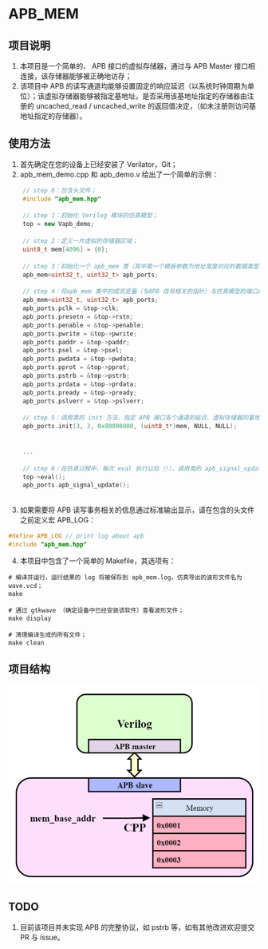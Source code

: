 # APB_MEM
## 项目说明
1. 本项目是一个简单的、 APB 接口的虚拟存储器，通过与 APB Master 接口相连接，该存储器能够被正确地访存；
2. 该项目中 APB 的读写通道均能够设置固定的响应延迟（以系统时钟周期为单位）；该虚拟存储器能够被指定基地址，是否采用该基地址指定的存储器由注册的 uncached_read / uncached_write 的返回值决定，（如未注册则访问基地址指定的存储器）。

## 使用方法
1. 首先确定在您的设备上已经安装了 Verilator，Git；
2. apb_mem_demo.cpp 和 apb_demo.v 给出了一个简单的示例：
```cpp
    // step 0：包含头文件；
    #include "apb_mem.hpp"

    // step 1：初始化 Verilog 模块的仿真模型；
    top = new Vapb_demo;

    // step 2：定义一片虚拟的存储器区域；
    uint8_t mem[4096] = {0};

    // step 3：初始化一个 apb_mem 类（其中第一个模板参数为地址宽度对应的数据类型；第二个模板参数为数据宽度对应的数据类型）；
    apb_mem<uint32_t, uint32_t> apb_ports;

    // step 4：将apb_mem 类中的成员变量（与APB 信号相关的指针）与仿真模型的端口相绑定；
    apb_mem<uint32_t, uint32_t> apb_ports;
    apb_ports.pclk = &top->clk;
    apb_ports.presetn = &top->rstn;
    apb_ports.penable = &top->penable;
    apb_ports.pwrite = &top->pwrite;
    apb_ports.paddr = &top->paddr;
    apb_ports.psel = &top->psel;
    apb_ports.pwdata = &top->pwdata;
    apb_ports.pprot = &top->pprot;
    apb_ports.pstrb = &top->pstrb;
    apb_ports.prdata = &top->prdata;
    apb_ports.pready = &top->pready;
    apb_ports.pslverr = &top->pslverr;

    // step 5：调用类的 init 方法，指定 APB 接口各个通道的延迟、虚拟存储器的基地址、虚拟存储器对应的变量；基地址以下地址的读写函数指针；
    apb_ports.init(3, 3, 0x80000000, (uint8_t*)mem, NULL, NULL);
	
    
    ...

    // step 6：在仿真过程中，每次 eval 执行以后（!），调用类的 apb_signal_update 方法以更新 APB 信号。
    top->eval();
	apb_ports.apb_signal_update();



```
3. 如果需要将 APB 读写事务相关的信息通过标准输出显示，请在包含的头文件之前定义宏 APB_LOG：
```cpp
#define APB_LOG // print log about apb
#include "apb_mem.hpp"
```
4. 本项目中包含了一个简单的 Makefile，其选项有：
```shell
# 编译并运行，运行结果的 log 将被保存到 apb_mem.log，仿真导出的波形文件名为wave.vcd；
make 

# 通过 gtkwave （确定设备中已经安装该软件）查看波形文件；
make display

# 清理编译生成的所有文件；
make clean
```
## 项目结构
![项目结构](./picture/基本结构.png "项目结构")

## TODO
1. 目前该项目并未实现 APB 的完整协议，如 pstrb 等，如有其他改进欢迎提交 PR 与 issue。
